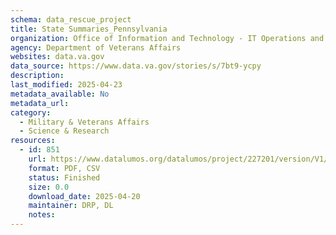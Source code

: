 ```yaml
---
schema: data_rescue_project 
title: State Summaries_Pennsylvania
organization: Office of Information and Technology - IT Operations and Services (ITOPS)
agency: Department of Veterans Affairs
websites: data.va.gov
data_source: https://www.data.va.gov/stories/s/7bt9-ycpy
description: 
last_modified: 2025-04-23
metadata_available: No
metadata_url: 
category:
  - Military & Veterans Affairs 
  - Science & Research 
resources:
  - id: 851
    url: https://www.datalumos.org/datalumos/project/227201/version/V1/view
    format: PDF, CSV
    status: Finished
    size: 0.0
    download_date: 2025-04-20
    maintainer: DRP, DL
    notes: 
---
```

